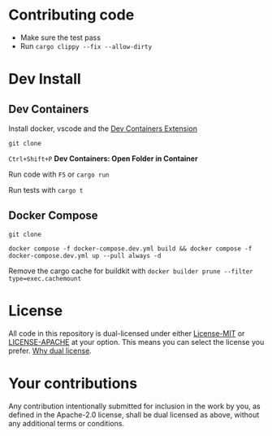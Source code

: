 # Contributing code
- Make sure the test pass
- Run `cargo clippy --fix --allow-dirty`

# Dev Install
## Dev Containers
Install docker, vscode and the [Dev Containers Extension](https://marketplace.visualstudio.com/items?itemName=ms-vscode-remote.remote-containers)

`git clone`

`Ctrl+Shift+P` **Dev Containers: Open Folder in Container**

Run code with `F5` or `cargo run`  

Run tests with `cargo t`

## Docker Compose
`git clone`

`docker compose -f docker-compose.dev.yml build && docker compose -f docker-compose.dev.yml up --pull always -d`

Remove the cargo cache for buildkit with `docker builder prune --filter type=exec.cachemount`

# License
All code in this repository is dual-licensed under either [License-MIT](./LICENSE-MIT) or [LICENSE-APACHE](./LICENSE-Apache) at your option. This means you can select the license you prefer. [Why dual license](https://github.com/bevyengine/bevy/issues/2373).

# Your contributions
Any contribution intentionally submitted for inclusion in the work by you, as defined in the Apache-2.0 license, shall be dual licensed as above, without any additional terms or conditions.
